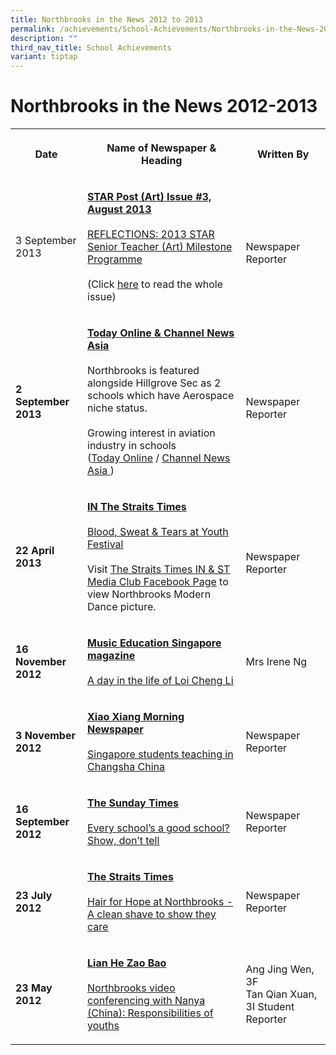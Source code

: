 ```yaml
---
title: Northbrooks in the News 2012 to 2013
permalink: /achievements/School-Achievements/Northbrooks-in-the-News-2012-2013/
description: ""
third_nav_title: School Achievements
variant: tiptap
---
```

<h1>Northbrooks in the News 2012-2013</h1>
<table>
<tbody>
<tr>
<th rowspan="1" colspan="1">
<p>Date
<br>
</p>
</th>
<th rowspan="1" colspan="1">
<p>Name of Newspaper &amp; Heading</p>
</th>
<th rowspan="1" colspan="1">
<p>Written By
<br>
</p>
</th>
</tr>
<tr>
<td rowspan="1" colspan="1">
<p>3 September 2013</p>
</td>
<td rowspan="1" colspan="1">
<p><strong><u>STAR Post (Art) Issue #3, August 2013</u></strong>
<br>
<br><a href="/files/2013%20STAR%20Senior%20Teacher%20(Art)%20Milestone%20Programme.pdf" rel="noopener noreferrer" target="_blank"><u>REFLECTIONS: 2013 STAR Senior Teacher (Art) Milestone Programme</u></a>
<br>
<br>(Click <a href="/files/STARpost_Art_Aug_2013.pdf" rel="noopener noreferrer" target="_blank">here</a> to
read the whole issue)</p>
</td>
<td rowspan="1" colspan="1">
<p>
<br>Newspaper Reporter
<br>
</p>
</td>
</tr>
<tr>
<td rowspan="1" colspan="1">
<p><strong>2 September 2013</strong>
</p>
</td>
<td rowspan="1" colspan="1">
<p><strong><u>Today Online &amp; Channel News Asia</u></strong>
<br>
<br>Northbrooks is featured alongside Hillgrove Sec as 2 schools which have
Aerospace niche status.
<br>
<br>Growing interest in aviation industry in schools
<br>(<a href="http://www.todayonline.com/singapore/growing-interest-aviation-industry-schools" rel="noopener noreferrer" target="_blank"><u>Today Online</u></a> /
<a href="http://www.channelnewsasia.com/news/singapore/growing-interest-in/798670.html" rel="noopener noreferrer" target="_blank"><u>Channel News Asia</u>
</a>)</p>
</td>
<td rowspan="1" colspan="1">
<p>
<br>Newspaper Reporter
<br>
</p>
</td>
</tr>
<tr>
<td rowspan="1" colspan="1">
<p><strong>22 April 2013</strong>
</p>
</td>
<td rowspan="1" colspan="1">
<p><strong><u>IN The Straits Times</u></strong>
<br>
<br><a href="/files/IN_The%20Straits%20Times_Mon22Apr2013_BloodSweat&amp;TearsatSYF.pdf" rel="noopener noreferrer" target="_blank"><u>Blood, Sweat &amp; Tears at Youth Festival</u></a>
<br>
<br>Visit <a href="https://www.facebook.com/innies/photos_stream#!/photo.php?fbid=10151384562936024&amp;set=pb.183308116023.-2207520000.1367885644.&amp;type=3&amp;theater" rel="noopener noreferrer" target="_blank">The Straits Times IN &amp; ST Media Club Facebook Page</a> to
view Northbrooks Modern Dance picture.</p>
</td>
<td rowspan="1" colspan="1">
<p>
<br>Newspaper Reporter
<br>
</p>
</td>
</tr>
<tr>
<td rowspan="1" colspan="1">
<p><strong>16 November 2012</strong>
</p>
</td>
<td rowspan="1" colspan="1">
<p><strong><u>Music Education Singapore magazine</u></strong>
<br>
<br><a href="/files/Loi%20Cheng%20Li%20Article.pdf" rel="noopener noreferrer" target="_blank"><u>A day in the life of Loi Cheng Li</u></a>
</p>
</td>
<td rowspan="1" colspan="1">
<p>Mrs Irene Ng</p>
</td>
</tr>
<tr>
<td rowspan="1" colspan="1">
<p><strong>3 November 2012</strong>
</p>
</td>
<td rowspan="1" colspan="1">
<p><strong><u>Xiao Xiang Morning Newspaper</u></strong>
<br>
<br><a href="http://xxcb.cn/show.asp?id=1202650" rel="noopener noreferrer" target="_blank"><u>Singapore students teaching in Changsha China</u></a>
</p>
</td>
<td rowspan="1" colspan="1">
<p>Newspaper Reporter</p>
</td>
</tr>
<tr>
<td rowspan="1" colspan="1">
<p><strong>16 September 2012</strong>
</p>
</td>
<td rowspan="1" colspan="1">
<p><strong><u>The Sunday Times</u></strong>
<br>
<br><a href="/files/Every-schools-a-good-school-show-dont-tell.pdf" rel="noopener noreferrer" target="_blank"><u>Every school’s a good school? Show, don’t tell</u></a>
</p>
</td>
<td rowspan="1" colspan="1">
<p>Newspaper Reporter</p>
</td>
</tr>
<tr>
<td rowspan="1" colspan="1">
<p><strong>23 July 2012</strong>
</p>
</td>
<td rowspan="1" colspan="1">
<p><strong><u>The Straits Times</u></strong>
<br>
<br><a href="/files/July_23_IN.pdf" rel="noopener noreferrer" target="_blank"><u>Hair for Hope at Northbrooks - A clean shave to show they care</u></a>
</p>
</td>
<td rowspan="1" colspan="1">
<p>Newspaper Reporter</p>
</td>
</tr>
<tr>
<td rowspan="1" colspan="1">
<p><strong>23 May 2012</strong>
</p>
</td>
<td rowspan="1" colspan="1">
<p><strong><u>Lian He Zao Bao</u></strong>
<br>
<br><a href="/files/newspaper.pdf" rel="noopener noreferrer" target="_blank"><u>Northbrooks video conferencing with Nanya (China): Responsibilities of youths</u></a>
</p>
</td>
<td rowspan="1" colspan="1">
<p>Ang Jing Wen, 3F
<br>Tan Qian Xuan, 3I Student Reporter</p>
</td>
</tr>
</tbody>
</table>
<p></p>